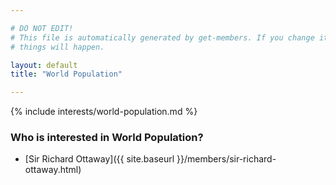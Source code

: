 ```yaml
---

# DO NOT EDIT!
# This file is automatically generated by get-members. If you change it, bad
# things will happen.

layout: default
title: "World Population"

---
```


{% include interests/world-population.md %}

### Who is interested in World Population?


* [Sir Richard Ottaway]({{ site.baseurl }}/members/sir-richard-ottaway.html)
